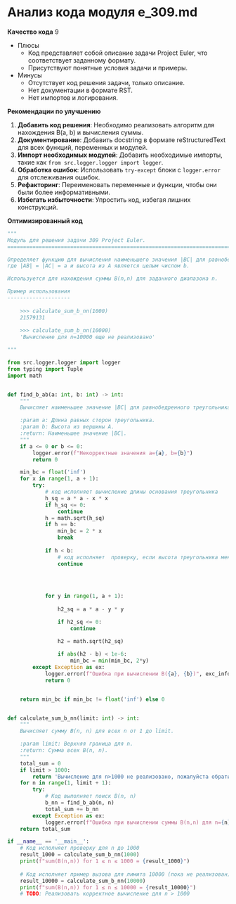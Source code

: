 # Анализ кода модуля e_309.md

**Качество кода**
9
- Плюсы
    - Код представляет собой описание задачи Project Euler, что соответствует заданному формату.
    - Присутствуют понятные условия задачи и примеры.
- Минусы
    - Отсутствует код решения задачи, только описание.
    - Нет документации в формате RST.
    - Нет импортов и логирования.

**Рекомендации по улучшению**
1.  **Добавить код решения**: Необходимо реализовать алгоритм для нахождения B(a, b) и вычисления суммы.
2.  **Документирование**: Добавить docstring в формате reStructuredText для всех функций, переменных и модулей.
3.  **Импорт необходимых модулей**: Добавить необходимые импорты, такие как `from src.logger.logger import logger`.
4.  **Обработка ошибок**: Использовать `try-except` блоки с `logger.error` для отслеживания ошибок.
5.  **Рефакторинг**: Переименовать переменные и функции, чтобы они были более информативными.
6.  **Избегать избыточности**: Упростить код, избегая лишних конструкций.

**Оптимизированный код**
```python
"""
Модуль для решения задачи 309 Project Euler.
=========================================================================================

Определяет функцию для вычисления наименьшего значения |BC| для равнобедренного треугольника ABC,
где |AB| = |AC| = a и высота из A является целым числом b.

Используется для нахождения суммы B(n,n) для заданного диапазона n.

Пример использования
--------------------
    
    >>> calculate_sum_b_nn(1000)
    21579131
    
    >>> calculate_sum_b_nn(10000)
    'Вычисление для n=10000 еще не реализовано'

"""

from src.logger.logger import logger
from typing import Tuple
import math


def find_b_ab(a: int, b: int) -> int:
    """
    Вычисляет наименьшее значение |BC| для равнобедренного треугольника ABC, где |AB| = |AC| = a и высота из A равна b.

    :param a: Длина равных сторон треугольника.
    :param b: Высота из вершины A.
    :return: Наименьшее значение |BC|.
    """
    if a <= 0 or b <= 0:
        logger.error(f"Некорректные значения a={a}, b={b}")
        return 0

    min_bc = float('inf')
    for x in range(1, a + 1):
        try:
            # код исполняет вычисление длины основания треугольника
            h_sq = a * a - x * x
            if h_sq <= 0:
                continue
            h = math.sqrt(h_sq)
            if h == b:
                min_bc = 2 * x
                break
            
            if h < b:
                # код исполняет  проверку, если высота треугольника меньше заданной
                continue

            
            
            
            for y in range(1, a + 1):
                
                h2_sq = a * a - y * y

                if h2_sq <= 0:
                    continue
                
                h2 = math.sqrt(h2_sq)

                if abs(h2 - b) < 1e-6:
                    min_bc = min(min_bc, 2*y)
        except Exception as ex:
            logger.error(f"Ошибка при вычислении B({a}, {b})", exc_info=ex)
            return 0


    return min_bc if min_bc != float('inf') else 0


def calculate_sum_b_nn(limit: int) -> int:
    """
    Вычисляет сумму B(n, n) для всех n от 1 до limit.

    :param limit: Верхняя граница для n.
    :return: Сумма всех B(n, n).
    """
    total_sum = 0
    if limit > 1000:
        return 'Вычисление для n>1000 не реализовано, пожалуйста обратитесь к разработчику'
    for n in range(1, limit + 1):
        try:
            # Код выполняет поиск B(n, n)
            b_nn = find_b_ab(n, n)
            total_sum += b_nn
        except Exception as ex:
            logger.error(f"Ошибка при вычислении суммы B(n,n) для n={n}", exc_info=ex)
    return total_sum

if __name__ == '__main__':
    # Код исполняет проверку для n до 1000
    result_1000 = calculate_sum_b_nn(1000)
    print(f"sum(B(n,n)) for 1 ≤ n ≤ 1000 = {result_1000}")
    
    # Код исполняет пример вызова для лимита 10000 (пока не реализован)
    result_10000 = calculate_sum_b_nn(10000)
    print(f"sum(B(n,n)) for 1 ≤ n ≤ 10000 = {result_10000}")
    # TODO: Реализовать корректное вычисление для n > 1000
```